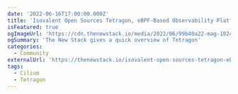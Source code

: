 ```yaml
---
date: '2022-06-16T17:00:00.000Z'
title: 'Isovalent Open Sources Tetragon, eBPF-Based Observability Platform'
isFeatured: true
ogImageUrl: 'https://cdn.thenewstack.io/media/2022/06/99b40a22-mag-1024x680.png'
ogSummary: 'The New Stack gives a quick overview of Tetragon'
categories:
  - Community
externalUrl: 'https://thenewstack.io/isovalent-open-sources-tetragon-ebpf-based-observability-platform/'
tags:
  - Cilium
  - Tetragon
---
```

